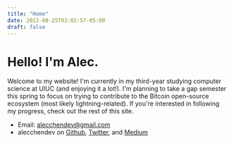 ```yaml
---
title: "Home"
date: 2022-08-25T03:02:57-05:00
draft: false
---
```


# Hello! I'm Alec.

Welcome to my website! I'm currently in my third-year studying computer science at UIUC (and enjoying it a lot!).
I'm planning to take a gap semester this spring to focus on trying to contribute to the Bitcoin open-source ecosystem (most likely lightning-related).
If you're interested in following my progress, check out the rest of this site.

- Email: [alecchendev@gmail.com](mailto:alecchendev@gmail.com)
- alecchendev on [Github](https://github.com/alecchendev), [Twitter](https://twitter.com/alecchendev), and [Medium](https://alecchendev.medium.com/)
